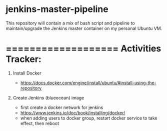 # jenkins-master-pipeline
This repository will contain a mix of bash script and pipeline to maintain/upgrade the Jenkins master container on my personal Ubuntu VM.


===================
Activities Tracker:
===================

1. Install Docker
    - https://docs.docker.com/engine/install/ubuntu/#install-using-the-repository

2. Create Jenkins (blueocean) image
    - first create a docker network for jenkins
    - https://www.jenkins.io/doc/book/installing/docker/
    - when adding users to docker group, restart docker service to take effect, then reboot

